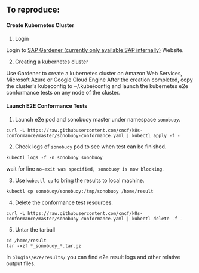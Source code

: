 ## To reproduce:

#### Create Kubernetes Cluster

1. Login

Login to [SAP Gardener (currently only available SAP internally)](https://gardener.kubernetes.sap.corp) Website.

2. Creating a kubernetes cluster

Use Gardener to create a kubernetes cluster on Amazon Web Services, Microsoft Azure or Google Cloud Engine
After the creation completed, copy the cluster's kubeconfig to ~/.kube/config
and launch the kubernetes e2e conformance tests on any node of the cluster.

#### Launch E2E Conformance Tests
1. Launch e2e pod and sonobuoy master under namespace `sonobuoy`.

 ```shell
 curl -L https://raw.githubusercontent.com/cncf/k8s-conformance/master/sonobuoy-conformance.yaml | kubectl apply -f -
 ```

2. Check logs of `sonobuoy` pod to see when test can be finished.

 ```shell
 kubectl logs -f -n sonobuoy sonobuoy
 ```

 wait for line `no-exit was specified, sonobuoy is now blocking`.

3. Use `kubectl cp` to bring the results to local machine.

 ```shell
 kubectl cp sonobuoy/sonobuoy:/tmp/sonobuoy /home/result
 ```

4. Delete the conformance test resources.

 ```shell
 curl -L https://raw.githubusercontent.com/cncf/k8s-conformance/master/sonobuoy-conformance.yaml | kubectl delete -f -
 ```

5. Untar the tarball

 ```shell
 cd /home/result
 tar -xzf *_sonobuoy_*.tar.gz
 ```

 In `plugins/e2e/results/` you can find e2e result logs and other relative output files.
